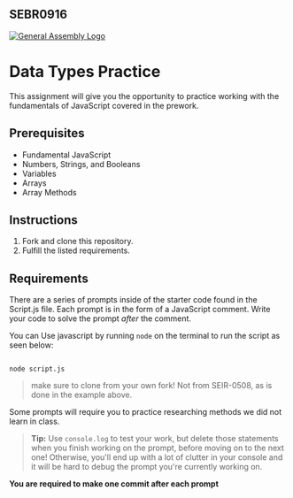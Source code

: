 ## SEBR0916

[![General Assembly Logo](https://camo.githubusercontent.com/1a91b05b8f4d44b5bbfb83abac2b0996d8e26c92/687474703a2f2f692e696d6775722e636f6d2f6b6538555354712e706e67)](https://generalassemb.ly/education/web-development-immersive)

# Data Types Practice

This assignment will give you the opportunity to practice working with
the fundamentals of JavaScript covered in the prework.

## Prerequisites

* Fundamental JavaScript
* Numbers, Strings, and Booleans
* Variables
* Arrays
* Array Methods

## Instructions

1.  Fork and clone this repository.
1.  Fulfill the listed requirements.

## Requirements

There are a series of prompts inside of the starter code found in the Script.js file. Each
prompt is in the form of a JavaScript comment. Write your code to solve the
prompt *after* the comment.

You can Use javascript by running `node` on the terminal to run the script as seen below:

```

node script.js

```

> make sure to clone from your own fork! Not from SEIR-0508, as is done in the example above.

Some prompts will require you to practice researching methods we did not learn
in class.

> **Tip:** Use `console.log` to test your work, but delete those statements when you
> finish working on the prompt, before moving on to the next one! Otherwise,
> you'll end up with a lot of clutter in your console and it will be hard to
> debug the prompt you're currently working on.

**You are required to make one commit after each prompt**
